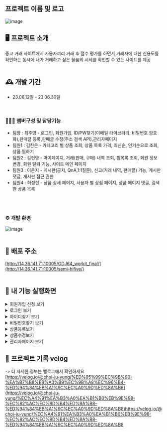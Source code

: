 ## 프로젝트 이름 및 로고 
![image](https://github.com/choi-ju-yung/SemiProject/assets/112717817/75f974cc-fec5-4220-a718-9fbaa2652c32)
<br>


## 🖥️ 프로젝트 소개
중고 거래 사이트에서 사용자끼리 거래 후 점수 평가를 하면서 거래자에 대한 신용도를 확인하는 동시에 내가 거래하고 싶은 물품의 시세를 확인할 수 있는 사이트를 제공
<br>
<br>
## 🕰️ 개발 기간
* 23.06.12일 - 23.06.30일
<br>

### 🧑‍🤝‍🧑 맴버구성 및 담당기능
 - 팀장  : 최주영 - 로그인, 회원가입, ID/PW찾기(이메일 라이브러리, 비밀번호 암호화),판매글 등록,판매글 수정(주소 검색 API),관리자페이지
 - 팀원1 : 김찬은 - 카테고리 별 상품 조회, 상품 목록 가격, 최신순, 인기순으로 조회, 상품 찜하기
 - 팀원2 : 김현영 - 마이페이지, 거래(판매, 구매) 내역 조회, 찜목록 조회, 회원 정보 변경, 회원 탈퇴 기능, 사이트 메인 페이지
 - 팀원3 : 이은지 - 게시판(공지, QnA,1:1질문), 신고(거래 내역, 판매글) 기능, 게시판 댓글, 게시판 접근 권한
 - 팀원4 : 허성현 - 상품 상세 페이지, 사용자 별 상점 페이지, 상품 페이지 댓글, 검색한 상품 목록
<br>
<br>

### ⚙️ 개발 환경
![image](https://github.com/choi-ju-yung/SemiProject/assets/112717817/25d1576a-0ca2-474b-bff9-0bf59fda3c2a)
<br>
<br>

## :page_with_curl: 배포 주소
[http://14.36.141.71:10005/GDJ64_workit_final/](http://14.36.141.71:10005/semi-hifive/)
<br>
<br>

## 📌 내 기능 실행화면

<details>
<summary>회원가입 신청 보기</summary>
<div markdown="1">
  
![중고 거래 HiFive - 개인 - Microsoft_ Edge 2023-08-24 06-22-54](https://github.com/choi-ju-yung/SemiProject/assets/112717817/eb644c5c-063e-4272-84ba-6872bdb09836)
</div>
</details>

<details>
<summary>로그인 보기</summary>
<div markdown="1">
  
![중고 거래 HiFive - 개인 - Microsoft_ Edge 2023-08-24 06-23-49](https://github.com/choi-ju-yung/SemiProject/assets/112717817/3ed22a68-6791-4240-a7e6-ab2716bee23a)
</div>
</details>

<details>
<summary>아이디찾기 보기</summary>
<div markdown="1">
  
![중고 거래 HiFive - 개인 - Microsoft_ Edge 2023-08-24 06-24-16](https://github.com/choi-ju-yung/SemiProject/assets/112717817/25d95d39-e3a5-4041-9ed0-059e546c2d8e)
</div>
</details>

<details>
<summary>비밀번호찾기 보기</summary>
<div markdown="1">
  
![중고 거래 HiFive - 개인 - Microsoft_ Edge 2023-08-24 06-25-31](https://github.com/choi-ju-yung/SemiProject/assets/112717817/dedd84a4-ac05-45ad-9f37-1d334d40d27c)
</div>
</details>

<details>
<summary>상품등록보기</summary>
<div markdown="1"> 
  
![중고-거래-HiFive-개인-Microsoft_-Edge-2023-08-24-06-41-22](https://github.com/choi-ju-yung/SemiProject/assets/112717817/f213e8a5-8596-4523-9184-5ab7a425a198)
</div>
</details>

<details>
<summary>상품수정보기</summary>
<div markdown="1"> 
  
![중고 거래 HiFive - 개인 - Microsoft_ Edge 2023-08-24 06-29-08](https://github.com/choi-ju-yung/SemiProject/assets/112717817/d748419a-9a06-4e1a-bb0e-7479b33997cb)
</div>
</details>

<details>
<summary>관리자페이지 보기</summary>
<div markdown="1"> 
  
![중고-거래-HiFive-개인-Microsoft_-Edge-2023-08-24-06-40-58](https://github.com/choi-ju-yung/SemiProject/assets/112717817/874733b9-02fd-4c4f-a956-eb9fd0118043)
</div>
</details>

## :notebook: 프로젝트 기록 velog
-> 더 자세한 정보는 벨로그에서 확인하세요<br>
[https://velog.io/@choi-ju-yung/%ED%95%99%EC%9B%90-%EA%B7%B8%EB%A3%B9%EC%9B%A8%EC%96%B4-%ED%94%84%EB%A1%9C%EC%A0%9D%ED%8A%B8](https://velog.io/@choi-ju-yung/%EC%A4%91%EA%B3%A0%EA%B1%B0%EB%9E%98-%EC%82%AC%EC%9D%B4%ED%8A%B8-%ED%94%84%EB%A1%9C%EC%A0%9D%ED%8A%B8)https://velog.io/@choi-ju-yung/%EC%A4%91%EA%B3%A0%EA%B1%B0%EB%9E%98-%EC%82%AC%EC%9D%B4%ED%8A%B8-%ED%94%84%EB%A1%9C%EC%A0%9D%ED%8A%B8
